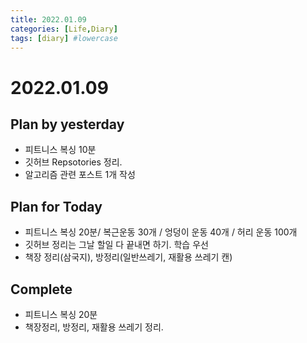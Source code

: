 ```yaml
---
title: 2022.01.09
categories: [Life,Diary]
tags: [diary] #lowercase    
---
```


# 2022.01.09


## Plan by yesterday
- 피트니스 복싱 10분  
- 깃허브 Repsotories 정리.
- 알고리즘 관련 포스트 1개 작성 

## Plan for Today
- 피트니스 복싱 20분/ 복근운동 30개 / 엉덩이 운동 40개 / 허리 운동 100개
- 깃허브 정리는 그날 할일 다 끝내면 하기. 학습 우선
- 책장 정리(삼국지), 방정리(일반쓰레기, 재활용 쓰레기 캔)

## Complete
- 피트니스 복싱 20분 
- 책장정리, 방정리, 재활용 쓰레기 정리.